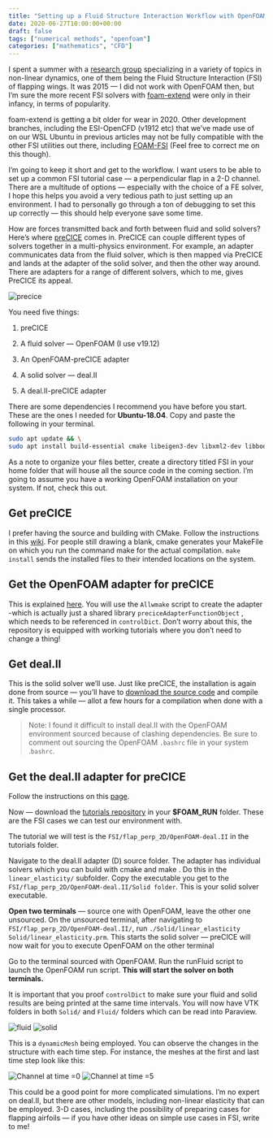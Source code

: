 ```yaml
---
title: "Setting up a Fluid Structure Interaction Workflow with OpenFOAM and deal.II"
date: 2020-06-27T10:00:00+00:00
draft: false
tags: ["numerical methods", "openfoam"]
categories: ["mathematics", "CFD"]
---
```


I spent a summer with a [research group](https://home.iitm.ac.in/sunetra/page4.html) specializing in a variety of topics in non-linear dynamics, one of them being the Fluid Structure Interaction (FSI) of flapping wings. It was 2015 — I did not work with OpenFOAM then, but I’m sure the more recent FSI solvers with [foam-extend](https://openfoamwiki.net/index.php/Extend-bazaar/Toolkits/Fluid-structure_interaction#fsiFoam_tutorial_cases) were only in their infancy, in terms of popularity.

foam-extend is getting a bit older for wear in 2020. Other development branches, including the ESI-OpenCFD (v1912 etc) that we’ve made use of on our WSL Ubuntu in previous articles may not be fully compatible with the other FSI utilities out there, including [FOAM-FSI](https://github.com/davidsblom/FOAM-FSI) (Feel free to correct me on this though).

I’m going to keep it short and get to the workflow. I want users to be able to set up a common FSI tutorial case — a perpendicular flap in a 2-D channel. There are a multitude of options — especially with the choice of a FE solver, I hope this helps you avoid a very tedious path to just setting up an environment. I had to personally go through a ton of debugging to set this up correctly — this should help everyone save some time.

How are forces transmitted back and forth between fluid and solid solvers? Here’s where [preCICE](https://www.precice.org/) comes in. PreCICE can couple different types of solvers together in a multi-physics environment. For example, an adapter communicates data from the fluid solver, which is then mapped via PreCICE and lands at the adapter of the solid solver, and then the other way around. There are adapters for a range of different solvers, which to me, gives PreCICE its appeal.

![precice](dealii_1.png)

You need five things:

1. preCICE

1. A fluid solver — OpenFOAM (I use v19.12)

1. An OpenFOAM-preCICE adapter

1. A solid solver — deal.II

1. A deal.II-preCICE adapter

There are some dependencies I recommend you have before you start. These are the ones I needed for **Ubuntu-18.04**. Copy and paste the following in your terminal.

```bash
sudo apt update && \
sudo apt install build-essential cmake libeigen3-dev libxml2-dev libboost-all-dev python3-dev python3-numpy
```

As a note to organize your files better, create a directory titled FSI in your home folder that will house all the source code in the coming section. I’m going to assume you have a working OpenFOAM installation on your system. If not, check this out.

## Get preCICE

I prefer having the source and building with CMake. Follow the instructions in this [wiki](https://github.com/precice/precice/wiki/Building:-Using-CMake). For people still drawing a blank, cmake generates your MakeFile on which you run the command make for the actual compilation. `make install` sends the installed files to their intended locations on the system.

## Get the OpenFOAM adapter for preCICE

This is explained [here](https://github.com/precice/openfoam-adapter/wiki/Building). You will use the `Allwmake` script to create the adapter -which is actually just a shared library `preciceAdapterFunctionObject` , which needs to be referenced in `controlDict`. Don’t worry about this, the repository is equipped with working tutorials where you don’t need to change a thing!

## Get deal.II

This is the solid solver we’ll use. Just like preCICE, the installation is again done from source — you’ll have to [download the source code](https://www.dealii.org/9.2.0/readme.html) and compile it. This takes a while — allot a few hours for a compilation when done with a single processor.

> Note: I found it difficult to install deal.II with the OpenFOAM environment sourced because of clashing dependencies. Be sure to comment out sourcing the OpenFOAM `.bashrc` file in your system .`bashrc`.

## Get the deal.II adapter for preCICE

Follow the instructions on this [page](https://github.com/precice/dealii-adapter/wiki/Building).

Now — download the [tutorials repository](https://github.com/precice/tutorials/tree/master/FSI) in your **$FOAM_RUN** folder. These are the FSI cases we can test our environment with.

The tutorial we will test is the `FSI/flap_perp_2D/OpenFOAM-deal.II` in the tutorials folder.

Navigate to the deal.II adapter (D) source folder. The adapter has individual solvers which you can build with cmake and make . Do this in the `linear_elasticity/` subfolder. Copy the executable you get to the `FSI/flap_perp_2D/OpenFOAM-deal.II/Solid folder`. This is your solid solver executable.

**Open two terminals** — source one with OpenFOAM, leave the other one unsourced. On the unsourced terminal, after navigating to `FSI/flap_perp_2D/OpenFOAM-deal.II/`, run `./Solid/linear_elasticity Solid/linear_elasticity.prm`. This starts the solid solver — preCICE will now wait for you to execute OpenFOAM on the other terminal

Go to the terminal sourced with OpenFOAM. Run the runFluid script to launch the OpenFOAM run script. **This will start the solver on both terminals.**

It is important that you proof `controlDict` to make sure your fluid and solid results are being printed at the same time intervals. You will now have VTK folders in both `Solid/` and `Fluid/` folders which can be read into Paraview.


![fluid](dealii_2.png)
![solid](dealii_3.png)


This is a `dynamicMesh` being employed. You can observe the changes in the structure with each time step. For instance, the meshes at the first and last time step look like this:

![Channel at time =0](dealii_4.png)
![Channel at time =5](dealii_5.png)


This could be a good point for more complicated simulations. I’m no expert on deal.II, but there are other models, including non-linear elasticity that can be employed. 3-D cases, including the possibility of preparing cases for flapping airfoils — if you have other ideas on simple use cases in FSI, write to me!
